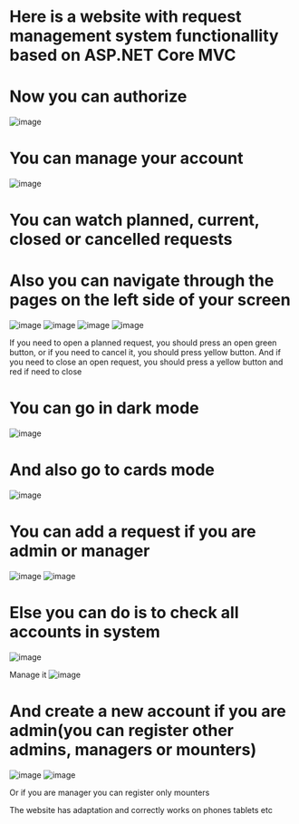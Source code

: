# Here is a website with request management system functionallity based on ASP.NET Core MVC

# Now you can authorize
![image](https://github.com/laeof/Request-management-system/assets/66406936/a94b2195-9afb-4642-9d18-0bf527c335ad)

# You can manage your account
![image](https://github.com/laeof/Request-management-system/assets/66406936/b508b954-5d17-47cc-8e39-f430efc49a0e)


# You can watch planned, current, closed or cancelled requests
# Also you can navigate through the pages on the left side of your screen
![image](https://github.com/laeof/Request-management-system/assets/66406936/7cd2cd73-486a-4381-8d6f-2dcc62b1d99c)
![image](https://github.com/laeof/Request-management-system/assets/66406936/c2d2d53a-ac0e-4ba0-b070-340b51e0541c)
![image](https://github.com/laeof/Request-management-system/assets/66406936/1d4d9c2f-f0de-40df-88a7-e6fd941c94c5)
![image](https://github.com/laeof/Request-management-system/assets/66406936/1b6d91b5-73b3-4d0b-b60f-a7ccbf7603e0)

If you need to open a planned request, you should press an open green button, or if you need to cancel it, you should press yellow button.
And if you need to close an open request, you should press a yellow button and red if need to close

# You can go in dark mode
![image](https://github.com/laeof/Request-management-system/assets/66406936/734ca7d2-9a36-48ca-994d-2a8e2ed55fbe)

# And also go to cards mode
![image](https://github.com/laeof/Request-management-system/assets/66406936/4d32a4cc-bbc5-4660-8b5c-a9d961223157)

# You can add a request if you are admin or manager
![image](https://github.com/laeof/Request-management-system/assets/66406936/b25b9418-a197-4390-8e2d-557d38e544e5)
![image](https://github.com/laeof/Request-management-system/assets/66406936/e81e99be-40df-481d-bc15-c06efe8a46fc)

# Else you can do is to check all accounts in system
![image](https://github.com/laeof/Request-management-system/assets/66406936/97271782-dd1b-4e89-95a7-f1d894de7a30)

Manage it
![image](https://github.com/laeof/Request-management-system/assets/66406936/77e5e0a1-6aec-4c4b-b67a-d36c08c28c89)

# And create a new account if you are admin(you can register other admins, managers or mounters)
![image](https://github.com/laeof/Request-management-system/assets/66406936/4e54aa06-f27e-4827-8131-2a1bcb4073f7)
![image](https://github.com/laeof/Request-management-system/assets/66406936/57a9bf5e-01b5-4199-adc0-86d08c5905b8)

Or if you are manager you can register only mounters

The website has adaptation and correctly works on phones tablets etc

